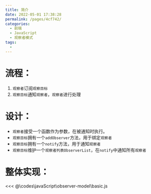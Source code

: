 ```yaml
---
title: 简介
date: 2022-05-01 17:38:28
permalink: /pages/4cf742/
categories:
  - 前端
  - JavaScript
  - 观察者模式
tags:
  - 
---
```


# 流程：
1. `观察者`订阅`观察目标`
2. `观察目标`通知`观察者`，`观察者`进行处理

# 设计：
-   `观察者`接受一个函数作为参数，在被通知时执行。
-   `观察目标`拥有一个`addObserver`方法，用于绑定`观察者`
-   `观察目标`拥有一个`notify`方法，用于通知`观察者`
-   `观察目标`维护一个`观察者列表ObserverList`，在`notify`中通知所有`观察者`

# 整体实现：
<<< @\codes\javaScript\observer-model\basic.js